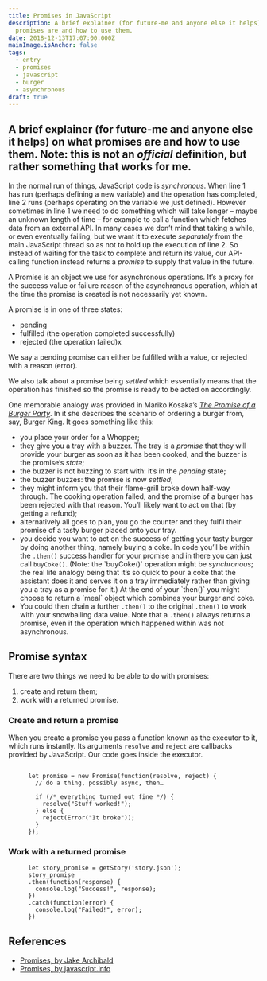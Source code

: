 ```yaml
---
title: Promises in JavaScript
description: A brief explainer (for future-me and anyone else it helps) on what
  promises are and how to use them.
date: 2018-12-13T17:07:00.000Z
mainImage.isAnchor: false
tags:
  - entry
  - promises
  - javascript
  - burger
  - asynchronous
draft: true
---
```

## A brief explainer (for future-me and anyone else it helps) on what promises are and how to use them. Note: this is not an *official* definition, but rather something that works for me.

In the normal run of things, JavaScript code is *synchronous*. When line 1 has run (perhaps defining a new variable) and the operation has completed, line 2 runs (perhaps operating on the variable we just defined). However sometimes in line 1 we need to do something which will take longer – maybe an unknown length of time – for example to call a function which fetches data from an external API. In many cases we don’t mind that taking a while, or even eventually failing, but we want it to execute *separately* from the main JavaScript thread so as not to hold up the execution of line 2. So instead of waiting for the task to complete and return its value, our API-calling function instead returns a *promise* to supply that value in the future.

A Promise is an object we use for asynchronous operations. It’s a proxy for the success value or failure reason of the asynchronous operation, which at the time the promise is created is not necessarily yet known.

A promise is in one of three states:

* pending
* fulfilled (the operation completed successfully)
* rejected (the operation failed)x

We say a pending promise can either be fulfilled with a value, or rejected with a reason (error).

We also talk about a promise being *settled* which essentially means that the operation has finished so the promise is ready to be acted on accordingly.

One memorable analogy was provided in Mariko Kosaka’s *[The Promise of a Burger Party](https://web.archive.org/web/20190212114232/http://kosamari.com/notes/the-promise-of-a-burger-party)*. In it she describes the scenario of ordering a burger from, say, Burger King. It goes something like this:

* you place your order for a Whopper; 
* they give you a tray with a buzzer. The tray is a *promise* that they will provide your burger as soon as it has been cooked, and the buzzer is the promise‘s *state*; 
* the buzzer is not buzzing to start with: it’s in the *pending* state;
* the buzzer buzzes: the promise is now *settled*;
* they might inform you that their flame-grill broke down half-way through. The cooking operation failed, and the promise of a burger has been rejected with that reason. You’ll likely want to act on that (by getting a refund);
* alternatively all goes to plan, you go the counter and they fulfil their promise of a tasty burger placed onto your tray.
* you decide you want to act on the success of getting your tasty burger by doing another thing, namely buying a coke. In code you’ll be within the `.then()` success handler for your promise and in there you can just call `buyCoke()`. (Note: the \`buyCoke()\` operation might be *synchronous*; the real life analogy being that it’s so quick to pour a coke that the assistant does it and serves it on a tray immediately rather than giving you a tray as a promise for it.) At the end of your \`then()\` you might choose to return a \`meal\` object which combines your burger and coke. 
* You could then chain a further `.then()` to the original `.then()` to work with your snowballing data value. Note that a `.then()` always returns a promise, even if the operation which happened within was not asynchronous.

## Promise syntax

There are two things we need to be able to do with promises: 

1. create and return them; 
2. work with a returned promise.

### Create and return a promise

When you create a promise you pass a function known as the executor to it, which runs instantly. Its arguments `resolve` and `reject` are callbacks provided by JavaScript. Our code goes inside the executor.

<figure>

```

let promise = new Promise(function(resolve, reject) {
  // do a thing, possibly async, then…

  if (/* everything turned out fine */) {
    resolve("Stuff worked!");
  } else {
    reject(Error("It broke"));
  }
});

```

</figure>

### Work with a returned promise

<figure>

```
let story_promise = getStory('story.json');
story_promise
.then(function(response) {
  console.log("Success!", response);
})
.catch(function(error) {
  console.log("Failed!", error);
})

```

</figure>

## References

- [Promises, by Jake Archibald](https://web.dev/promises/)
- [Promises, by javascript.info](https://javascript.info/promise-basics)
